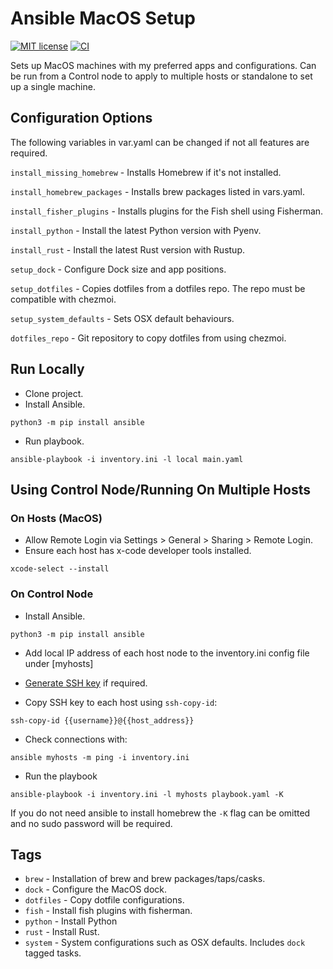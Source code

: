 # Ansible MacOS Setup

[![MIT license][badge-license]][link-license]
[![CI][badge-gh-actions]][link-gh-actions]

Sets up MacOS machines with my preferred apps and configurations. Can be run from a Control node to apply to multiple
hosts or standalone to set up a single machine.

## Configuration Options

The following variables in var.yaml can be changed if not all features are required.

`install_missing_homebrew` - Installs Homebrew if it's not installed.

`install_homebrew_packages` - Installs brew packages listed in vars.yaml.

`install_fisher_plugins` - Installs plugins for the Fish shell using Fisherman.

`install_python` - Install the latest Python version with Pyenv.

`install_rust` - Install the latest Rust version with Rustup.

`setup_dock` - Configure Dock size and app positions.

`setup_dotfiles` - Copies dotfiles from a dotfiles repo. The repo must be compatible with chezmoi.

`setup_system_defaults` - Sets OSX default behaviours.

`dotfiles_repo` - Git repository to copy dotfiles from using chezmoi.

## Run Locally

- Clone project.
- Install Ansible.

`python3 -m pip install ansible`

- Run playbook.

`ansible-playbook -i inventory.ini -l local main.yaml`

## Using Control Node/Running On Multiple Hosts

### On Hosts (MacOS)

- Allow Remote Login via Settings > General > Sharing > Remote Login.
- Ensure each host has x-code developer tools installed.

`xcode-select --install`

### On Control Node

- Install Ansible.

`python3 -m pip install ansible`

- Add local IP address of each host node to the inventory.ini config file under [myhosts]

- [Generate SSH key](https://docs.github.com/en/authentication/connecting-to-github-with-ssh/generating-a-new-ssh-key-and-adding-it-to-the-ssh-agent) if required.

- Copy SSH key to each host using `ssh-copy-id`:

`ssh-copy-id {{username}}@{{host_address}}`

- Check connections with:

`ansible myhosts -m ping -i inventory.ini`

- Run the playbook

`ansible-playbook -i inventory.ini -l myhosts playbook.yaml -K`

If you do not need ansible to install homebrew the `-K` flag can be omitted and no sudo password will be required.

## Tags

- `brew` - Installation of brew and brew packages/taps/casks.
- `dock` - Configure the MacOS dock.
- `dotfiles` - Copy dotfile configurations.
- `fish` - Install fish plugins with fisherman.
- `python` - Install Python
- `rust` - Install Rust.
- `system` - System configurations such as OSX defaults. Includes `dock` tagged tasks.

[badge-gh-actions]: https://github.com/k-aziz/ansible_dev_setup/actions/workflows/ci.yaml/badge.svg?event=push
[link-gh-actions]: https://github.com/k-aziz/ansible_dev_setup/actions/workflows/ci.yaml
[badge-license]: https://img.shields.io/github/license/k-aziz/ansible_dev_setup
[link-license]: https://github.com/k-aziz/ansible_dev_setup/blob/main/LICENSE
